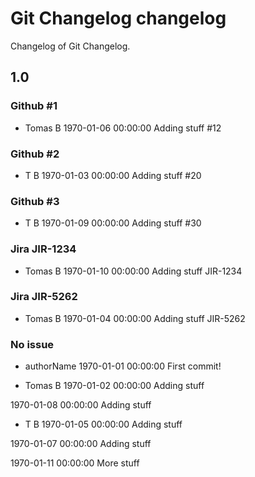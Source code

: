# Git Changelog changelog

Changelog of Git Changelog.

## 1.0
### Github #1
* Tomas B
1970-01-06 00:00:00
Adding stuff #12


### Github #2
* T B
1970-01-03 00:00:00
Adding stuff #20


### Github #3
* T B
1970-01-09 00:00:00
Adding stuff
 #30


### Jira JIR-1234
* Tomas B
1970-01-10 00:00:00
Adding stuff JIR-1234


### Jira JIR-5262
* Tomas B
1970-01-04 00:00:00
Adding stuff 
  JIR-5262


### No issue 
* authorName
1970-01-01 00:00:00
First commit!


* Tomas B
1970-01-02 00:00:00
Adding stuff

1970-01-08 00:00:00
Adding stuff


* T B
1970-01-05 00:00:00
Adding stuff

1970-01-07 00:00:00
Adding stuff

1970-01-11 00:00:00
More stuff